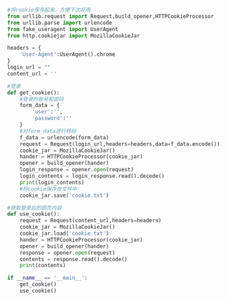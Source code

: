 
<BlogInfo id="209" title="13.cookie的使用" author="白日梦想猿" pv=0 read_times=0 pre_cost_time=0分59秒 category="爬虫学习" tag_list="['爬虫学习']" create_time="2020.05.31 15:25:00" update_time="2020.05.31 15:41:36" />

```python
#将cookie保存起来，方便下次好用
from urllib.request import Request,build_opener,HTTPCookieProcessor
from urllib.parse import urlencode
from fake_useragent import UserAgent
from http.cookiejar import MozillaCookieJar

headers = {
    'User-Agent':UserAgent().chrome
}
login_url = ""
content_url = ''

#登录
def get_cookie():
    #登录的账号和密码
    form_data = {
        'user':'',
        'password':''
    }
    #对form_data进行转码
    f_data = urlencode(form_data)
    request = Request(login_url,headers=headers,data=f_data.encode())
    cookie_jar = MozillaCookieJar()
    hander = HTTPCookieProcessor(cookie_jar)
    opener = build_opener(hander)
    login_response = opener.open(request)
    login_contents = login_response.read().decode()
    print(login_contents)
    #将cookie保存在文件中
    cookie_jar.save('cookie.txt')

#获取登录后的网页内容
def use_cookie():
    request = Request(content_url,headers=headers)
    cookie_jar = MozillaCookieJar()
    cookie_jar.load('cookie.txt')
    hander = HTTPCookieProcessor(cookie_jar)
    opener = build_opener(hander)
    response = opener.open(request)
    contents = response.read().decode()
    print(contents)

if __name__ == '__main__':
    get_cookie()
    use_cookie()
```
